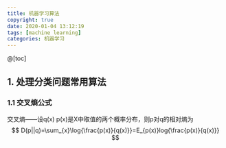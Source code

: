 ```yaml
---
title: 机器学习算法
copyright: true
date: 2020-01-04 13:12:19
tags: [machine learning]
categories: 机器学习
---
```


@[toc]

## 1. 处理分类问题常用算法

### 1.1 交叉熵公式

交叉熵——设q(x) p(x)是X中取值的两个概率分布，则p对q的相对熵为
$$
D(p||q)=\sum_{x}\log{\frac{p(x)}{q(x)}}=E_{p(x)}log{\frac{p(x)}{q(x)}}
$$




